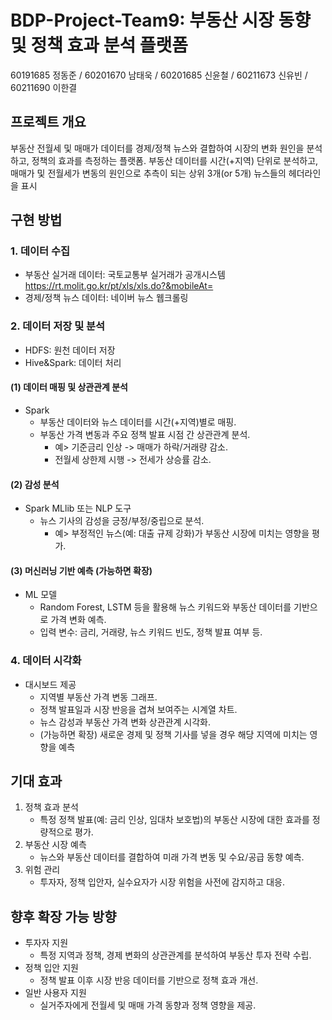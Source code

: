 # BDP-Project-Team9: 부동산 시장 동향 및 정책 효과 분석 플랫폼
60191685 정동준 / 60201670 남태욱 / 60201685 신윤철 / 60211673 신유빈 / 60211690 이한결

## 프로젝트 개요
부동산 전월세 및 매매가 데이터를 경제/정책 뉴스와 결합하여 시장의 변화 원인을 분석하고, 정책의 효과를 측정하는 플랫폼. 부동산 데이터를 시간(+지역) 단위로 분석하고, 매매가 및 전월세가 변동의 원인으로 추측이 되는 상위 3개(or 5개) 뉴스들의 헤더라인을 표시

## 구현 방법
### 1. 데이터 수집
-	부동산 실거래 데이터: 국토교통부 실거래가 공개시스템
https://rt.molit.go.kr/pt/xls/xls.do?&mobileAt=
-	경제/정책 뉴스 데이터: 네이버 뉴스 웹크롤링

### 2. 데이터 저장 및 분석
-	HDFS: 원천 데이터 저장
-	Hive&Spark: 데이터 처리

#### (1) 데이터 매핑 및 상관관계 분석
- Spark
    - 부동산 데이터와 뉴스 데이터를 시간(+지역)별로 매핑.
    - 부동산 가격 변동과 주요 정책 발표 시점 간 상관관계 분석.
        - 예> 기준금리 인상 -> 매매가 하락/거래량 감소.
        - 전월세 상한제 시행 -> 전세가 상승률 감소.
 
#### (2) 감성 분석
-	Spark MLlib 또는 NLP 도구
    -	뉴스 기사의 감성을 긍정/부정/중립으로 분석.
        - 예> 부정적인 뉴스(예: 대출 규제 강화)가 부동산 시장에 미치는 영향을 평가.

#### (3) 머신러닝 기반 예측 (가능하면 확장)
-	ML 모델
    -	Random Forest, LSTM 등을 활용해 뉴스 키워드와 부동산 데이터를 기반으로 가격 변화 예측.
    -	입력 변수: 금리, 거래량, 뉴스 키워드 빈도, 정책 발표 여부 등.

### 4. 데이터 시각화
-	대시보드 제공
    -	지역별 부동산 가격 변동 그래프.
    -	정책 발표일과 시장 반응을 겹쳐 보여주는 시계열 차트.
    -	뉴스 감성과 부동산 가격 변화 상관관계 시각화. 
    -	(가능하면 확장) 새로운 경제 및 정책 기사를 넣을 경우 해당 지역에 미치는 영향을 예측

## 기대 효과
1.	정책 효과 분석
    -	특정 정책 발표(예: 금리 인상, 임대차 보호법)의 부동산 시장에 대한 효과를 정량적으로 평가.
2.	부동산 시장 예측
    -	뉴스와 부동산 데이터를 결합하여 미래 가격 변동 및 수요/공급 동향 예측.
3.	위험 관리
    -	투자자, 정책 입안자, 실수요자가 시장 위험을 사전에 감지하고 대응.
	
## 향후 확장 가능 방향
-	투자자 지원
    -	특정 지역과 정책, 경제 변화의 상관관계를 분석하여 부동산 투자 전략 수립.
-	정책 입안 지원
    -	정책 발표 이후 시장 반응 데이터를 기반으로 정책 효과 개선.
-	일반 사용자 지원
    -	실거주자에게 전월세 및 매매 가격 동향과 정책 영향을 제공.
